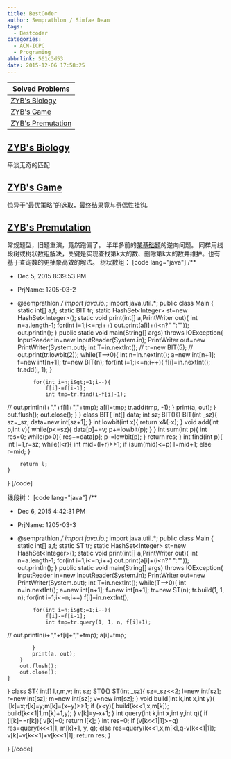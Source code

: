 ```yaml
---
title: BestCoder
author: Semprathlon / Simfae Dean
tags:
  - Bestcoder
categories:
  - ACM-ICPC
  - Programing
abbrlink: 561c3d53
date: 2015-12-06 17:58:25
---
```

|Solved Problems|
|---|
|[ZYB's Biology](http://bestcoder.hdu.edu.cn/contests/contest_chineseproblem.php?cid=654&pid=1001)|
|[ZYB's Game](http://bestcoder.hdu.edu.cn/contests/contest_chineseproblem.php?cid=654&pid=1002)|
|[ZYB's Premutation](http://bestcoder.hdu.edu.cn/contests/contest_chineseproblem.php?cid=654&pid=1003)|

[ZYB's Biology](http://acm.hdu.edu.cn/showproblem.php?pid=5590)
----
平淡无奇的匹配

[ZYB's Game](http://acm.hdu.edu.cn/showproblem.php?pid=5591)
----
惊异于“最优策略”的选取，最终结果竟与奇偶性挂钩。

[ZYB's Premutation](http://acm.hdu.edu.cn/showproblem.php?pid=5592)
----
常规题型，旧题重演，竟然跑偏了。
半年多前的[某基础题](/archives/190)的逆向问题。
同样用线段树或树状数组解决，关键是实现查找第k大的数、删除第k大的数并维护。也有基于查询数的更抽象高效的解法。
树状数组：
[code lang="java"]
/**
 * Dec 5, 2015 8:39:53 PM
 * PrjName: 1205-03-2
 * @semprathlon
 */
import java.io.*;
import java.util.*;
public class Main {
    static int[] a,f;
    static BIT tr;
    static HashSet&lt;Integer&gt; st=new HashSet&lt;Integer&gt;();
    static void print(int[] a,PrintWriter out){
        int n=a.length-1;
        for(int i=1;i&lt;=n;i++)
            out.print(a[i]+(i&lt;n?&quot; &quot;:&quot;&quot;));
        out.println();
    }
    public static void main(String[] args) throws IOException{
        InputReader in=new InputReader(System.in);
        PrintWriter out=new PrintWriter(System.out);
        int T=in.nextInt();
//        tr=new BIT(5);
//        out.print(tr.lowbit(2));
        while(T--&gt;0){
            int n=in.nextInt();
            a=new int[n+1];
            f=new int[n+1];
            tr=new BIT(n);
            for(int i=1;i&lt;=n;i++){
                f[i]=in.nextInt();
                tr.add(i, 1);
            }
            
            for(int i=n;i&gt;=1;i--){
                f[i]-=f[i-1];
                int tmp=tr.find(i-f[i]-1);
//                out.println(i+&quot;,&quot;+f[i]+&quot;,&quot;+tmp);
                a[i]=tmp;
                tr.add(tmp, -1);
            }
            print(a, out);
        }
        out.flush();
        out.close();
    }
}
class BIT{
    int[] data;
    int sz;
    BIT(){}
    BIT(int _sz){
        sz=_sz;
        data=new int[sz+1];
    }
    int lowbit(int x){
        return x&amp;(-x);
    }
    void add(int p,int v){
        while(p&lt;=sz){
            data[p]+=v;
            p+=lowbit(p);
        }
    }
    int sum(int p){
        int res=0;
        while(p&gt;0){
            res+=data[p];
            p-=lowbit(p);
        }
        return res;
    }
    int find(int p){
        int l=1,r=sz;
        while(l&lt;r){
            int mid=(l+r)&gt;&gt;1;
            if (sum(mid)&lt;=p)
                l=mid+1;
            else
                r=mid;
        }
        
        return l;
    }
}
[/code]

线段树：
[code lang="java"]
/**
 * Dec 6, 2015 4:42:31 PM
 * PrjName: 1205-03-3
 * @semprathlon
 */
import java.io.*;
import java.util.*;
public class Main {
    static int[] a,f;
    static ST tr;
    static HashSet&lt;Integer&gt; st=new HashSet&lt;Integer&gt;();
    static void print(int[] a,PrintWriter out){
        int n=a.length-1;
        for(int i=1;i&lt;=n;i++)
            out.print(a[i]+(i&lt;n?&quot; &quot;:&quot;&quot;));
        out.println();
    }
    public static void main(String[] args) throws IOException{
        InputReader in=new InputReader(System.in);
        PrintWriter out=new PrintWriter(System.out);
        int T=in.nextInt();
        while(T--&gt;0){
            int n=in.nextInt();
            a=new int[n+1];
            f=new int[n+1];
            tr=new ST(n);
            tr.build(1, 1, n);
            for(int i=1;i&lt;=n;i++)
                f[i]=in.nextInt();
            
            for(int i=n;i&gt;=1;i--){
                f[i]-=f[i-1];
                int tmp=tr.query(1, 1, n, f[i]+1);
//                out.println(i+&quot;,&quot;+f[i]+&quot;,&quot;+tmp);
                a[i]=tmp;
                
            }
            print(a, out);
        }
        out.flush();
        out.close();
    }
}
class ST{
    int[] l,r,m,v;
    int sz;
    ST(){}
    ST(int _sz){
        sz=_sz&lt;&lt;2;
        l=new int[sz];
        r=new int[sz];
        m=new int[sz];
        v=new int[sz];
    }
    void build(int k,int x,int y){
        l[k]=x;r[k]=y;m[k]=(x+y)&gt;&gt;1;
        if (x&lt;y){
            build(k&lt;&lt;1,x,m[k]);
            build(k&lt;&lt;1|1,m[k]+1,y);
        }
        v[k]=y-x+1;
    }
    int query(int k,int x,int y,int q){
        if (l[k]==r[k]){
            v[k]=0;
            return l[k];
        }
        int res=0;
        if (v[k&lt;&lt;1|1]&gt;=q)
            res=query(k&lt;&lt;1|1, m[k]+1, y, q);
        else
            res=query(k&lt;&lt;1,x,m[k],q-v[k&lt;&lt;1|1]);
        v[k]=v[k&lt;&lt;1]+v[k&lt;&lt;1|1];
        return res;
    }
    
}
[/code]